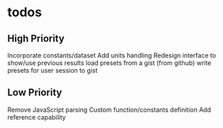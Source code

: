 todos
=====

## High Priority
Incorporate constants/dataset
Add units handling
Redesign interface to show/use previous results
load presets from a gist (from github)
write presets for user session to gist

## Low Priority
Remove JavaScript parsing
Custom function/constants definition
Add reference capability

